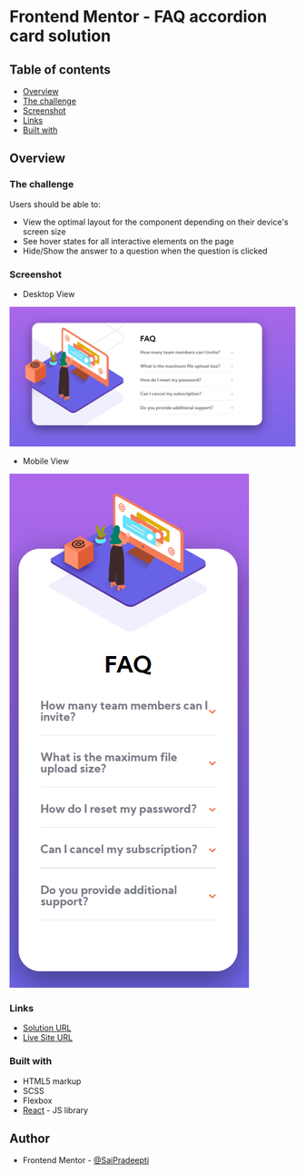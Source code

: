 # Frontend Mentor - FAQ accordion card solution

## Table of contents

- [Overview](#overview)
- [The challenge](#the-challenge)
- [Screenshot](#screenshot)
- [Links](#links)
- [Built with](#built-with)

## Overview

### The challenge

Users should be able to:

- View the optimal layout for the component depending on their device's screen size
- See hover states for all interactive elements on the page
- Hide/Show the answer to a question when the question is clicked

### Screenshot

- Desktop View

![](./src/img/Capture1.PNG)

- Mobile View

![](./src/img/Capture2.PNG)

### Links

- [Solution URL](https://github.com/SaiPradeepti/Frontendmentor-Challenges/tree/main/03faq-accordion-card-main)
- [Live Site URL](https://faq-accordion-card-main-03.netlify.app/)

### Built with

- HTML5 markup
- SCSS
- Flexbox
- [React](https://reactjs.org/) - JS library

## Author

- Frontend Mentor - [@SaiPradeepti](https://www.frontendmentor.io/profile/SaiPradeepti)
